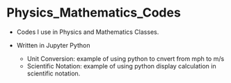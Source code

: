 # Physics_Mathematics_Codes
- Codes I use in Physics and Mathematics Classes. 
- Written in Jupyter Python
   
    - Unit Conversion: example of using python to cnvert from mph to m/s
    - Scientific Notation: example of using python  display calculation in scientific notation.
